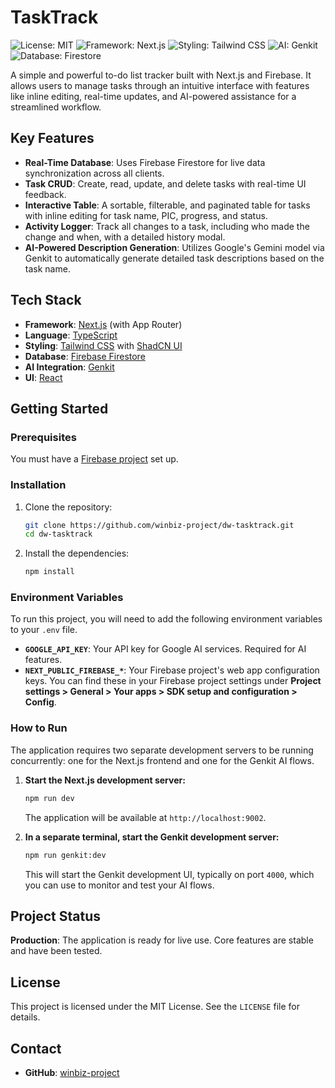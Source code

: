 # TaskTrack

![License: MIT](https://img.shields.io/badge/License-MIT-yellow.svg)
![Framework: Next.js](https://img.shields.io/badge/Framework-Next.js-blue.svg)
![Styling: Tailwind CSS](https://img.shields.io/badge/Styling-Tailwind_CSS-38B2AC?logo=tailwind-css&logoColor=white)
![AI: Genkit](https://img.shields.io/badge/AI-Genkit-orange.svg)
![Database: Firestore](https://img.shields.io/badge/Database-Firestore-FFCA28?logo=firebase&logoColor=white)

A simple and powerful to-do list tracker built with Next.js and Firebase. It allows users to manage tasks through an intuitive interface with features like inline editing, real-time updates, and AI-powered assistance for a streamlined workflow.

## Key Features

- **Real-Time Database**: Uses Firebase Firestore for live data synchronization across all clients.
- **Task CRUD**: Create, read, update, and delete tasks with real-time UI feedback.
- **Interactive Table**: A sortable, filterable, and paginated table for tasks with inline editing for task name, PIC, progress, and status.
- **Activity Logger**: Track all changes to a task, including who made the change and when, with a detailed history modal.
- **AI-Powered Description Generation**: Utilizes Google's Gemini model via Genkit to automatically generate detailed task descriptions based on the task name.

## Tech Stack

- **Framework**: [Next.js](https://nextjs.org/) (with App Router)
- **Language**: [TypeScript](https://www.typescriptlang.org/)
- **Styling**: [Tailwind CSS](https://tailwindcss.com/) with [ShadCN UI](https://ui.shadcn.com/)
- **Database**: [Firebase Firestore](https://firebase.google.com/docs/firestore)
- **AI Integration**: [Genkit](https://firebase.google.com/docs/genkit)
- **UI**: [React](https://reactjs.org/)

## Getting Started

### Prerequisites

You must have a [Firebase project](https://firebase.google.com/docs/web/setup) set up.

### Installation

1.  Clone the repository:
    ```bash
    git clone https://github.com/winbiz-project/dw-tasktrack.git
    cd dw-tasktrack
    ```
2.  Install the dependencies:
    ```bash
    npm install
    ```

### Environment Variables

To run this project, you will need to add the following environment variables to your `.env` file.

- **`GOOGLE_API_KEY`**: Your API key for Google AI services. Required for AI features.
- **`NEXT_PUBLIC_FIREBASE_*`**: Your Firebase project's web app configuration keys. You can find these in your Firebase project settings under **Project settings > General > Your apps > SDK setup and configuration > Config**.

### How to Run

The application requires two separate development servers to be running concurrently: one for the Next.js frontend and one for the Genkit AI flows.

1.  **Start the Next.js development server:**
    ```bash
    npm run dev
    ```
    The application will be available at `http://localhost:9002`.

2.  **In a separate terminal, start the Genkit development server:**
    ```bash
    npm run genkit:dev
    ```
    This will start the Genkit development UI, typically on port `4000`, which you can use to monitor and test your AI flows.

## Project Status

**Production**: The application is ready for live use. Core features are stable and have been tested.

## License

This project is licensed under the MIT License. See the `LICENSE` file for details.

## Contact

- **GitHub**: [winbiz-project](https://github.com/winbiz-project)
